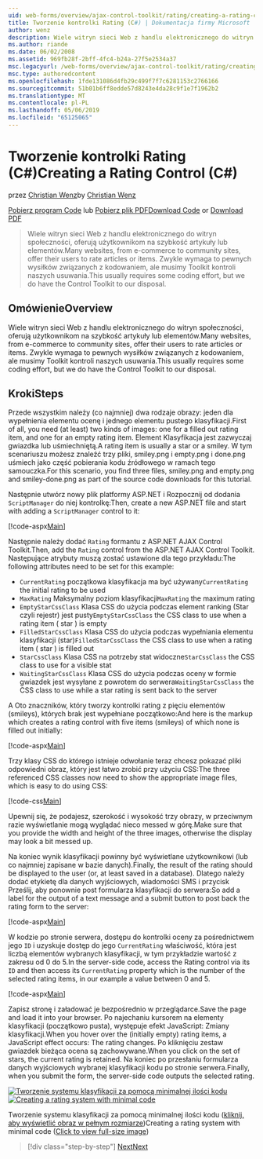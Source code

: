 ```yaml
---
uid: web-forms/overview/ajax-control-toolkit/rating/creating-a-rating-control-cs
title: Tworzenie kontrolki Rating (C#) | Dokumentacja firmy Microsoft
author: wenz
description: Wiele witryn sieci Web z handlu elektronicznego do witryn społeczności, oferują użytkownikom na szybkość artykuły lub elementów. Zwykle wymaga to pewnych wysiłków związanych z kodowaniem, ale mamy...
ms.author: riande
ms.date: 06/02/2008
ms.assetid: 969fb28f-2bff-4fc4-b24a-27f5e2534a37
msc.legacyurl: /web-forms/overview/ajax-control-toolkit/rating/creating-a-rating-control-cs
msc.type: authoredcontent
ms.openlocfilehash: 1fde131086d4fb29c499f7f7c6281153c2766166
ms.sourcegitcommit: 51b01b6ff8edde57d8243e4da28c9f1e7f1962b2
ms.translationtype: MT
ms.contentlocale: pl-PL
ms.lasthandoff: 05/06/2019
ms.locfileid: "65125065"
---
```

# <a name="creating-a-rating-control-c"></a><span data-ttu-id="6d600-104">Tworzenie kontrolki Rating (C#)</span><span class="sxs-lookup"><span data-stu-id="6d600-104">Creating a Rating Control (C#)</span></span>

<span data-ttu-id="6d600-105">przez [Christian Wenz](https://github.com/wenz)</span><span class="sxs-lookup"><span data-stu-id="6d600-105">by [Christian Wenz](https://github.com/wenz)</span></span>

<span data-ttu-id="6d600-106">[Pobierz program Code](http://download.microsoft.com/download/9/3/f/93f8daea-bebd-4821-833b-95205389c7d0/rating0.cs.zip) lub [Pobierz plik PDF](http://download.microsoft.com/download/2/d/c/2dc10e34-6983-41d4-9c08-f78f5387d32b/rating0CS.pdf)</span><span class="sxs-lookup"><span data-stu-id="6d600-106">[Download Code](http://download.microsoft.com/download/9/3/f/93f8daea-bebd-4821-833b-95205389c7d0/rating0.cs.zip) or [Download PDF](http://download.microsoft.com/download/2/d/c/2dc10e34-6983-41d4-9c08-f78f5387d32b/rating0CS.pdf)</span></span>

> <span data-ttu-id="6d600-107">Wiele witryn sieci Web z handlu elektronicznego do witryn społeczności, oferują użytkownikom na szybkość artykuły lub elementów.</span><span class="sxs-lookup"><span data-stu-id="6d600-107">Many websites, from e-commerce to community sites, offer their users to rate articles or items.</span></span> <span data-ttu-id="6d600-108">Zwykle wymaga to pewnych wysiłków związanych z kodowaniem, ale musimy Toolkit kontroli naszych usuwania.</span><span class="sxs-lookup"><span data-stu-id="6d600-108">This usually requires some coding effort, but we do have the Control Toolkit to our disposal.</span></span>

## <a name="overview"></a><span data-ttu-id="6d600-109">Omówienie</span><span class="sxs-lookup"><span data-stu-id="6d600-109">Overview</span></span>

<span data-ttu-id="6d600-110">Wiele witryn sieci Web z handlu elektronicznego do witryn społeczności, oferują użytkownikom na szybkość artykuły lub elementów.</span><span class="sxs-lookup"><span data-stu-id="6d600-110">Many websites, from e-commerce to community sites, offer their users to rate articles or items.</span></span> <span data-ttu-id="6d600-111">Zwykle wymaga to pewnych wysiłków związanych z kodowaniem, ale musimy Toolkit kontroli naszych usuwania.</span><span class="sxs-lookup"><span data-stu-id="6d600-111">This usually requires some coding effort, but we do have the Control Toolkit to our disposal.</span></span>

## <a name="steps"></a><span data-ttu-id="6d600-112">Kroki</span><span class="sxs-lookup"><span data-stu-id="6d600-112">Steps</span></span>

<span data-ttu-id="6d600-113">Przede wszystkim należy (co najmniej) dwa rodzaje obrazy: jeden dla wypełnienia elementu ocenę i jednego elementu pustego klasyfikacji.</span><span class="sxs-lookup"><span data-stu-id="6d600-113">First of all, you need (at least) two kinds of images: one for a filled out rating item, and one for an empty rating item.</span></span> <span data-ttu-id="6d600-114">Element Klasyfikacja jest zazwyczaj gwiazdka lub uśmiechniętą.</span><span class="sxs-lookup"><span data-stu-id="6d600-114">A rating item is usually a star or a smiley.</span></span> <span data-ttu-id="6d600-115">W tym scenariuszu możesz znaleźć trzy pliki, smiley.png i empty.png i done.png uśmiech jako część pobierania kodu źródłowego w ramach tego samouczka.</span><span class="sxs-lookup"><span data-stu-id="6d600-115">For this scenario, you find three files, smiley.png and empty.png and smiley-done.png as part of the source code downloads for this tutorial.</span></span>

<span data-ttu-id="6d600-116">Następnie utwórz nowy plik platformy ASP.NET i Rozpocznij od dodania `ScriptManager` do niej kontrolkę:</span><span class="sxs-lookup"><span data-stu-id="6d600-116">Then, create a new ASP.NET file and start with adding a `ScriptManager` control to it:</span></span>

[!code-aspx[Main](creating-a-rating-control-cs/samples/sample1.aspx)]

<span data-ttu-id="6d600-117">Następnie należy dodać `Rating` formantu z ASP.NET AJAX Control Toolkit.</span><span class="sxs-lookup"><span data-stu-id="6d600-117">Then, add the `Rating` control from the ASP.NET AJAX Control Toolkit.</span></span> <span data-ttu-id="6d600-118">Następujące atrybuty muszą zostać ustawione dla tego przykładu:</span><span class="sxs-lookup"><span data-stu-id="6d600-118">The following attributes need to be set for this example:</span></span>

- <span data-ttu-id="6d600-119">`CurrentRating` początkowa klasyfikacja ma być używany</span><span class="sxs-lookup"><span data-stu-id="6d600-119">`CurrentRating` the initial rating to be used</span></span>
- <span data-ttu-id="6d600-120">`MaxRating` Maksymalny poziom klasyfikacji</span><span class="sxs-lookup"><span data-stu-id="6d600-120">`MaxRating` the maximum rating</span></span>
- <span data-ttu-id="6d600-121">`EmptyStarCssClass` Klasa CSS do użycia podczas element ranking (Star czyli rejestr) jest pusty</span><span class="sxs-lookup"><span data-stu-id="6d600-121">`EmptyStarCssClass` the CSS class to use when a rating item ( star ) is empty</span></span>
- <span data-ttu-id="6d600-122">`FilledStarCssClass` Klasa CSS do użycia podczas wypełniania elementu klasyfikacji (star)</span><span class="sxs-lookup"><span data-stu-id="6d600-122">`FilledStarCssClass` the CSS class to use when a rating item ( star ) is filled out</span></span>
- <span data-ttu-id="6d600-123">`StarCssClass` Klasa CSS na potrzeby stat widoczne</span><span class="sxs-lookup"><span data-stu-id="6d600-123">`StarCssClass` the CSS class to use for a visible stat</span></span>
- <span data-ttu-id="6d600-124">`WaitingStarCssClass` Klasa CSS do użycia podczas oceny w formie gwiazdek jest wysyłane z powrotem do serwera</span><span class="sxs-lookup"><span data-stu-id="6d600-124">`WaitingStarCssClass` the CSS class to use while a star rating is sent back to the server</span></span>

<span data-ttu-id="6d600-125">A Oto znaczników, który tworzy kontrolki rating z pięciu elementów (smileys), których brak jest wypełniane początkowo:</span><span class="sxs-lookup"><span data-stu-id="6d600-125">And here is the markup which creates a rating control with five items (smileys) of which none is filled out initially:</span></span>

[!code-aspx[Main](creating-a-rating-control-cs/samples/sample2.aspx)]

<span data-ttu-id="6d600-126">Trzy klasy CSS do którego istnieje odwołanie teraz chcesz pokazać pliki odpowiedni obraz, który jest łatwo zrobić przy użyciu CSS:</span><span class="sxs-lookup"><span data-stu-id="6d600-126">The three referenced CSS classes now need to show the appropriate image files, which is easy to do using CSS:</span></span>

[!code-css[Main](creating-a-rating-control-cs/samples/sample3.css)]

<span data-ttu-id="6d600-127">Upewnij się, że podajesz, szerokość i wysokość trzy obrazy, w przeciwnym razie wyświetlanie mogą wyglądać nieco messed w górę.</span><span class="sxs-lookup"><span data-stu-id="6d600-127">Make sure that you provide the width and height of the three images, otherwise the display may look a bit messed up.</span></span>

<span data-ttu-id="6d600-128">Na koniec wynik klasyfikacji powinny być wyświetlane użytkownikowi (lub co najmniej zapisane w bazie danych).</span><span class="sxs-lookup"><span data-stu-id="6d600-128">Finally, the result of the rating should be displayed to the user (or, at least saved in a database).</span></span> <span data-ttu-id="6d600-129">Dlatego należy dodać etykietę dla danych wyjściowych, wiadomości SMS i przycisk Prześlij, aby ponownie post formularza klasyfikacji do serwera:</span><span class="sxs-lookup"><span data-stu-id="6d600-129">So add a label for the output of a text message and a submit button to post back the rating form to the server:</span></span>

[!code-aspx[Main](creating-a-rating-control-cs/samples/sample4.aspx)]

<span data-ttu-id="6d600-130">W kodzie po stronie serwera, dostępu do kontrolki oceny za pośrednictwem jego `ID` i uzyskuje dostęp do jego `CurrentRating` właściwość, która jest liczbą elementów wybranych klasyfikacji, w tym przykładzie wartość z zakresu od 0 do 5.</span><span class="sxs-lookup"><span data-stu-id="6d600-130">In the server-side code, access the Rating control via its `ID` and then access its `CurrentRating` property which is the number of the selected rating items, in our example a value between 0 and 5.</span></span>

[!code-aspx[Main](creating-a-rating-control-cs/samples/sample5.aspx)]

<span data-ttu-id="6d600-131">Zapisz stronę i załadować je bezpośrednio w przeglądarce.</span><span class="sxs-lookup"><span data-stu-id="6d600-131">Save the page and load it into your browser.</span></span> <span data-ttu-id="6d600-132">Po najechaniu kursorem na elementy klasyfikacji (początkowo pusta), występuje efekt JavaScript: Zmiany klasyfikacji.</span><span class="sxs-lookup"><span data-stu-id="6d600-132">When you hover over the (initially empty) rating items, a JavaScript effect occurs: The rating changes.</span></span> <span data-ttu-id="6d600-133">Po kliknięciu zestaw gwiazdek bieżąca ocena są zachowywane.</span><span class="sxs-lookup"><span data-stu-id="6d600-133">When you click on the set of stars, the current rating is retained.</span></span> <span data-ttu-id="6d600-134">Na koniec po przesłaniu formularza danych wyjściowych wybranej klasyfikacji kodu po stronie serwera.</span><span class="sxs-lookup"><span data-stu-id="6d600-134">Finally, when you submit the form, the server-side code outputs the selected rating.</span></span>

<span data-ttu-id="6d600-135">[![Tworzenie systemu klasyfikacji za pomocą minimalnej ilości kodu](creating-a-rating-control-cs/_static/image2.png)](creating-a-rating-control-cs/_static/image1.png)</span><span class="sxs-lookup"><span data-stu-id="6d600-135">[![Creating a rating system with minimal code](creating-a-rating-control-cs/_static/image2.png)](creating-a-rating-control-cs/_static/image1.png)</span></span>

<span data-ttu-id="6d600-136">Tworzenie systemu klasyfikacji za pomocą minimalnej ilości kodu ([kliknij, aby wyświetlić obraz w pełnym rozmiarze](creating-a-rating-control-cs/_static/image3.png))</span><span class="sxs-lookup"><span data-stu-id="6d600-136">Creating a rating system with minimal code ([Click to view full-size image](creating-a-rating-control-cs/_static/image3.png))</span></span>

> [!div class="step-by-step"]
> [<span data-ttu-id="6d600-137">Next</span><span class="sxs-lookup"><span data-stu-id="6d600-137">Next</span></span>](creating-a-rating-control-vb.md)

